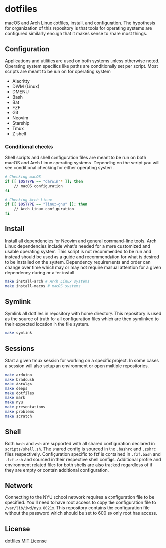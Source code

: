 # dotfiles

macOS and Arch Linux dotfiles, install, and configuration. The hypothesis for
organization of this repository is that tools for operating systems are
configured similarly enough that it makes sense to share most things.

## Configuration

Applications and utilities are used on both systems unless otherwise noted.
Operating system specifics like paths are conditionally set per script. Most
scripts are meant to be run on for operating system.

- Alacritty
- DWM (Linux)
- DMENU
- Bash
- Bat
- FZF
- Git
- Neovim
- Starship
- Tmux
- Z shell

### Conditional checks

Shell scripts and shell configuration files are meant to be run on both macOS
and Arch Linux operating systems. Depending on the script you will see
conditional checking for either operating system.

``` sh
# Checking macOS
if [[ $OSTYPE == "darwin"* ]]; then
    // macOS configuration
fi

# Checking Arch Linux
if [[ $OSTYPE == "linux-gnu" ]]; then
    // Arch Linux configuration
fi
```

## Install

Install all dependencies for Neovim and general command-line tools. Arch Linux
dependencies include what's needed for a more customized and usable operating
system. This script is not recommended to be run and instead should be used as
a guide and recommendation for what is desired to be installed on the system.
Dependency requirements and order can change over time which may or may not
require manual attention for a given dependency during or after install.

``` sh
make install-arch # Arch Linux systems
make install-macos # macOS systems
```

## Symlink

Symlink all dotfiles in repository with home directory. This repository is used
as the source of truth for all configuration files which are then symlinked to
their expected location in the file system.

``` sh
make symlink
```

## Sessions

Start a given tmux session for working on a specific project. In some cases a
session will also setup an environment or open multiple repositories.

``` sh
make arduino
make bradcush
make datalgo
make deeps
make dotfiles
make mark
make nyu
make presentations
make problems
make scratch
```

## Shell

Both `bash` and `zsh` are supported with all shared configuration declared in
`scripts/shell.sh`. The shared config is sourced in the `.bashrc` and `.zshrc`
files respectively. Configuration specific to fzf is contained in `.fzf.bash`
and `.fzf.zsh` and sourced in their respective shell configs. Additional
profile and environment related files for both shells are also tracked
regardless of if they are empty or contain additional configuration.

## Network

Connecting to the NYU school network requires a configuration file to be
specified. You'll need to have root access to copy the configuration file to
`/var/lib/iwd/nyu.8021x`. This repository contains the configuration file
without the password which should be set to 600 so only root has access.

## License

[dotfiles MIT License](LICENSE)

